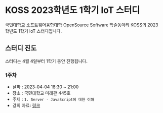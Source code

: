 # KOSS 2023학년도 1학기 IoT 스터디
국민대학교 소프트웨어융합대학 OpenSource Software 학술동아리 KOSS의 2023학년도 1학기 IoT 스터디입니다.

## 스터디 진도
스터디는 4월 4일부터 1학기 동안 진행됩니다.

### 1주차
- 날짜 : 2023-04-04 18:30 ~ 21:00
- 장소 : 국민대학교 미래관 445호
- 주제 : `1. Server - JavaScript에 대한 이해`
- 강의 자료: <a href="./week1"> 링크 </a>